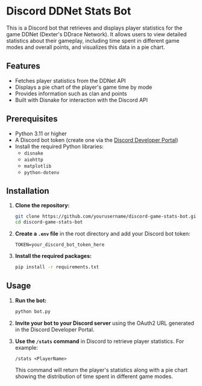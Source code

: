 # Discord DDNet Stats Bot

This is a Discord bot that retrieves and displays player statistics for the game DDNet (Dexter's DDrace Network). It allows users to view detailed statistics about their gameplay, including time spent in different game modes and overall points, and visualizes this data in a pie chart.

## Features

- Fetches player statistics from the DDNet API
- Displays a pie chart of the player's game time by mode
- Provides information such as clan and points
- Built with Disnake for interaction with the Discord API

## Prerequisites

- Python 3.11 or higher
- A Discord bot token (create one via the [Discord Developer Portal](https://discord.com/developers/applications))
- Install the required Python libraries:
  - `disnake`
  - `aiohttp`
  - `matplotlib`
  - `python-dotenv`

## Installation

1. **Clone the repository:**

   ```bash
   git clone https://github.com/yourusername/discord-game-stats-bot.git
   cd discord-game-stats-bot
   ```

2. **Create a `.env` file** in the root directory and add your Discord bot token:

   ```plaintext
   TOKEN=your_discord_bot_token_here
   ```

3. **Install the required packages:**

   ```bash
   pip install -r requirements.txt
   ```

## Usage

1. **Run the bot:**

   ```bash
   python bot.py
   ```

2. **Invite your bot to your Discord server** using the OAuth2 URL generated in the Discord Developer Portal.

3. **Use the `/stats` command** in Discord to retrieve player statistics. For example:

   ```
   /stats <PlayerName>
   ```

   This command will return the player's statistics along with a pie chart showing the distribution of time spent in different game modes.
